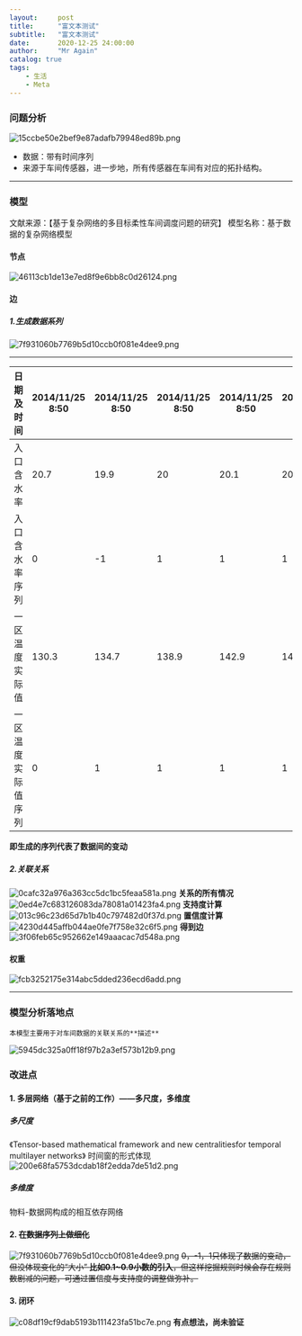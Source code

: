 ```yaml
---
layout:     post
title:      "富文本测试"
subtitle:   "富文本测试"
date:       2020-12-25 24:00:00
author:     "Mr Again"
catalog: true
tags:
    - 生活
    - Meta
---
```



### 问题分析

![15ccbe50e2bef9e87adafb79948ed89b.png](en-resource://database/2135:1)
- 数据：带有时间序列
- 来源于车间传感器，进一步地，所有传感器在车间有对应的拓扑结构。

***

### 模型
文献来源：【基于复杂网络的多目标柔性车间调度问题的研究】
模型名称：基于数据的复杂网络模型
#### 节点
![46113cb1de13e7ed8f9e6bb8c0d26124.png](en-resource://database/2136:1)

#### 边
##### 1.生成数据系列
![7f931060b7769b5d10ccb0f081e4dee9.png](en-resource://database/2145:2)
***
| 日期及时间 | 2014/11/25 8:50 | 2014/11/25 8:50 | 2014/11/25 8:50 | 2014/11/25 8:50 | 2014/11/25 8:51 | 2014/11/25 8:51 | 2014/11/25 8:51
| --- | --- | --- | --- | --- | --- | --- | --- |
| 入口含水率 | 20.7 | 19.9 | 20 | 20.1 | 20.2 | 20.4 | 20.4 |
| 入口含水率序列 | 0 | -1 | 1 | 1 | 1 | 1 | 0 | 
| 一区温度实际值 | 130.3 | 134.7 | 138.9 | 142.9 | 146.8 | 149 | 148.4 |
| 一区温度实际值序列 | 0 | 1 | 1 | 1 | 1 |  1| -1 |

**即生成的序列代表了数据间的变动**

##### 2.关联关系
![0cafc32a976a363cc5dc1bc5feaa581a.png](en-resource://database/2138:1)
**关系的所有情况**
![0ed4e7c683126083da78081a01423fa4.png](en-resource://database/2139:1)
**支持度计算**
![013c96c23d65d7b1b40c797482d0f37d.png](en-resource://database/2137:1)
**置信度计算**
![4230d445affb044ae0fe7f758e32c6f5.png](en-resource://database/2141:1)
**得到边**
![3f06feb65c952662e149aaacac7d548a.png](en-resource://database/2140:1)

#### 权重
![fcb3252175e314abc5dded236ecd6add.png](en-resource://database/2143:1)
***
### 模型分析落地点
~~~~
本模型主要用于对车间数据的关联关系的**描述**
~~~~
![5945dc325a0ff18f97b2a3ef573b12b9.png](en-resource://database/2142:1)


### 改进点
#### 1. 多层网络（基于之前的工作）——多尺度，多维度
##### 多尺度
《Tensor-based mathematical framework and new centralitiesfor temporal multilayer networks》
时间窗的形式体现
![200e68fa5753dcdab18f2edda7de51d2.png](en-resource://database/2144:1)

##### 多维度
物料-数据网构成的相互依存网络

#### 2. ~~在数据序列上做细化~~
![7f931060b7769b5d10ccb0f081e4dee9.png](en-resource://database/2145:2)
~~0，-1，1只体现了数据的变动，但没体现变化的“大小”
**比如0.1~0.9小数的引入**，但这样挖掘规则时候会存在规则数剧减的问题，可通过置信度与支持度的调整做弥补。~~

#### 3. 闭环
![c08df19cf9dab5193b111423fa51bc7e.png](en-resource://database/2146:1)
**有点想法，尚未验证**